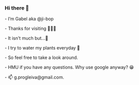 <h3>Hi there 👋</h3>
<p>-  I’m Gabel aka @ji-bop</p>
<p>-  Thanks for visiting 🙏👏🙌</p>
<p>-  It isn't much but...💞️</p>
<p>-  I try to water my plants everyday 🌱</p>
<p>-  So feel free to take a look around.</p>
<p>-  HMU if you have any questions. Why use google anyway? 😁</p>
- 📫 g.progleiva@gmail.com.

